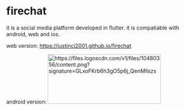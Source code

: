 # firechat
it is a social media platform developed in flutter. it is compatiable with android, web and ios.

web version: https://justincj2001.github.io/firechat

android version: 
<a href="https://firebasestorage.googleapis.com/v0/b/instagram-8a11c.appspot.com/o/apk%2Fapp-release.apk?alt=media&token=e52697bf-bacd-48a9-89bf-5ec01c94dc75">
<img src="https://files.logoscdn.com/v1/files/10480356/content.png?signature=GLxoFKrb6h3gO5p6j_QenMllszs" alt="https://files.logoscdn.com/v1/files/10480356/content.png?signature=GLxoFKrb6h3gO5p6j_QenMllszs" width="300" height="132">
</a>

